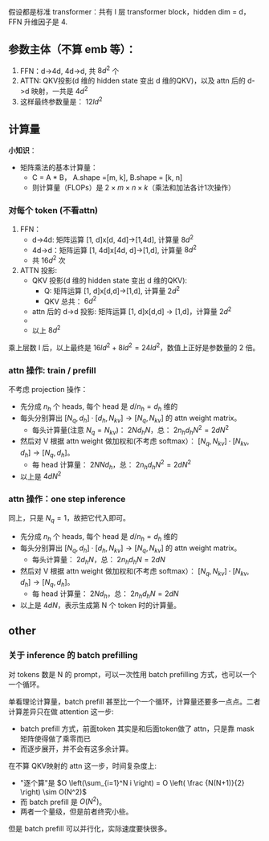 假设都是标准 transformer：共有 l 层 transformer block，hidden dim = d， FFN 升维因子是 4.

## 参数主体（不算 emb 等）：
1. FFN：d->4d, 4d->d, 共 $8d^2$ 个
2. ATTN: QKV投影(d 维的 hidden state 变出 d 维的QKV)，以及 attn 后的 d->d 映射，一共是 $4d^2$
3. 这样最终参数量是： $12ld^2$

## 计算量

**小知识**：
- 矩阵乘法的基本计算量：
  - C = A * B， A.shape =[m, k], B.shape = [k, n]
  - 则计算量（FLOPs）是 $2 \times m \times n \times k$（乘法和加法各计1次操作）
  
### 对每个 token (不看attn)
1. FFN：
   - d->4d: 矩阵运算 [1, d]x[d, 4d]->[1,4d], 计算量 $8d^2$
   - 4d->d：矩阵运算 [1, 4d]x[4d, d]->[1,d], 计算量 $8d^2$
   - 共 $16d^2$ 次
2. ATTN 投影:
   - QKV 投影(d 维的 hidden state 变出 d 维的QKV):
     - Q: 矩阵运算 [1, d]x[d,d]->[1,d], 计算量 $2d^2$
     - QKV 总共： $6d^2$
   - attn 后的 d->d 投影: 矩阵运算 [1, d]x[d,d] -> [1,d]，计算量 $2d^2$
   - 
   - 以上 $8d^2$

乘上层数 l 后，以上最终是 $16ld^2+8ld^2=24ld^2$，数值上正好是参数量的 2 倍。

### attn 操作: train / prefill
不考虑 projection 操作：
- 先分成 $n_h$ 个 heads, 每个 head 是 $d/n_h = d_h$ 维的
- 每头分别算出 $[N_q, d_h] \cdot [d_h, N_{kv}] \rightarrow [N_q, N_{kv}]$ 的 attn weight matrix。
  - 每头计算量(注意 $N_q = N_{kv}$)： $2 N d_h N$，总： $2n_h d_h N^2= 2dN^2$
- 然后对 V 根据 attn weight 做加权和(不考虑 softmax）： $[N_q, N_{kv}] \cdot [N_{kv}, d_h]\rightarrow [N_q, d_h]$。
  - 每 head 计算量： $2NNd_h$，总： $2n_h d_h N^2= 2dN^2$
- 以上是 $4dN^2$

### attn 操作：one step inference
同上，只是 $N_q = 1$，故把它代入即可。
- 先分成 $n_h$ 个 heads, 每个 head 是 $d/n_h = d_h$ 维的
- 每头分别算出 $[N_q, d_h] \cdot [d_h, N_{kv}] \rightarrow [N_q, N_{kv}]$ 的 attn weight matrix。
  - 每头计算量： $2 d_h N$，总： $2n_h d_h N= 2dN$
- 然后对 V 根据 attn weight 做加权和(不考虑 softmax）： $[N_q, N_{kv}] \cdot [N_{kv}, d_h]\rightarrow [N_q, d_h]$。
  - 每 head 计算量： $2Nd_h$，总： $2n_h d_h N= 2dN$
- 以上是 $4dN$，表示生成第 N 个 token 时的计算量。

## other

### 关于 inference 的 batch prefilling
对 tokens 数是 N 的 prompt，可以一次性用 batch prefilling 方式，也可以一个一个循环。

单看理论计算量，batch prefill 甚至比一个一个循环，计算量还要多一点点。二者计算差异只在做 attention 这一步: 
- batch prefill 方式，前面token 其实是和后面token做了 attn，只是靠 mask 矩阵使得做了乘零而已
- 而逐步展开，并不会有这多余计算。

在不算 QKV映射的 attn 这一步，时间复杂度上:
- "逐个算"是 $O \left(\sum_{i=1}^N i \right) = O \left( \frac {N(N+1)}{2} \right) \sim  O(N^2)$
- 而 batch prefill 是 $O(N^2)$。
- 两者一个量级，但是前者终究小些。

但是 batch prefill 可以并行化，实际速度要快很多。


